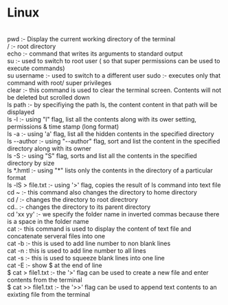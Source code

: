 # Linux
<br>
pwd :- Display the current working directory of the terminal
<br>
/  :- root directory
<br> 
echo :- command that writes its arguments to standard output
<br>
su :- used to switch to root user ( so that super permissions can be used to execute commands)
<br>
su username :- used to switch to a different user
sudo :- executes only that command with root/ super privileges
<br>
clear :- this command is used to clear the terminal screen. Contents will not be deleted but scrolled down
<br>
ls path :- by specifiying the path ls, the content content in that path will be displayed
<br> 
ls -l :- using "l" flag, list all the contents along with its ower setting, permissions & time stamp (long format)
<br>
ls -a :- using 'a' flag, list all the hidden contents in the specified directory
<br>
ls --author :- using "--author" flag, sort and list the content in the specified directory along with its owner
<br>
ls -S :- using "S" flag, sorts and list all the contents in the specified directory by size
<br>
ls *.hmtl :- using "*" lists only the contents in the directory of a particular format
<br>
ls -lS > file.txt :- using '>' flag, copies the result of ls command into text file
<br>
cd ~ :- this command also changes the directory to home directory
<br>
cd / :- changes the directory to root directrory
<br>
cd.. :- changes the directory to its parent directory 
<br>
cd 'xx yy' :- we specify the folder name in inverted commas because there is a space in the folder name
<br>
cat  :- this command is used to display the content of text file and concatenate serveral files into one 
<br>
cat -b :- this is used to add line number to non blank lines
<br>
cat -n : this is used to add line number to all lines 
<br>
cat -s :- this is used to squeeze blank lines into one line 
<br>
cat -E :- show $ at the end of line
<br>
$ cat > file1.txt  :- the '>' flag can be used to create a new file and enter contents from the terminal
<br>
$ cat >> file1.txt   :- the '>>' flag can be used to append text contents to an exixting file from the terminal
<br>










